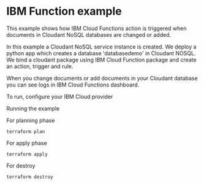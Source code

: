 # IBM Function example

This example shows how IBM Cloud Functions action is triggered when documents in Cloudant NoSQL databases are changed or added.

In this example a Cloudant NoSQL service instance is created. We deploy a python app which creates a database 'databasedemo' in Cloudant  NOSQL. We bind a cloudant package using IBM Cloud Function package and create an action, trigger and rule.

When you change documents or add documents in your Cloudant database you can see logs in IBM Cloud Functions dashboard.


To run, configure your IBM Cloud provider

Running the example

For planning phase 

```
terraform plan
```

For apply phase

```
terraform apply
```

For destroy

```
terraform destroy
```